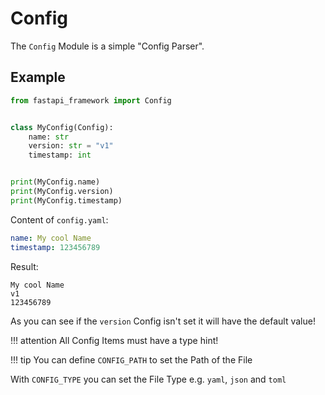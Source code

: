 # Config
The `Config` Module is a simple "Config Parser".

## Example

```python
from fastapi_framework import Config


class MyConfig(Config):
    name: str
    version: str = "v1"
    timestamp: int


print(MyConfig.name)
print(MyConfig.version)
print(MyConfig.timestamp)
```
Content of `config.yaml`:
```yaml
name: My cool Name
timestamp: 123456789
```
Result:
```
My cool Name
v1
123456789
```
As you can see if the `version` Config isn't set it will have the default value!

!!! attention
    All Config Items must have a type hint!

!!! tip
    You can define `CONFIG_PATH` to set the Path of the File

With `CONFIG_TYPE` you can set the File Type e.g. `yaml`, `json` and `toml`